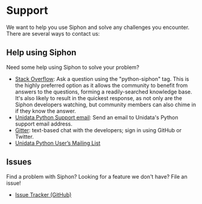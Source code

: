 # Support

We want to help you use Siphon and solve any challenges you encounter. There
are several ways to contact us:

## Help using Siphon
Need some help using Siphon to solve your problem?
* [Stack Overflow](https://stackoverflow.com/questions/tagged/python-siphon): Ask a question using the
  "python-siphon" tag. This is the highly preferred option as it allows the community to benefit from
  answers to the questions, forming a readily-searched knowledge base. It's also likely to
  result in the quickest response, as not only are the Siphon developers watching, but
  community members can also chime in if they know the answer.
* [Unidata Python Support email](mailto:support-python@unidata.ucar.edu): Send an email to
  Unidata's Python support email address.
* [Gitter](https://gitter.im/Unidata/siphon): text-based chat with the developers; sign in
  using GitHub or Twitter.
* [Unidata Python User’s Mailing List](https://www.unidata.ucar.edu/support/#mailinglists)

## Issues
Find a problem with Siphon? Looking for a feature we don't have? File an issue!
* [Issue Tracker (GitHub)](https://github.com/Unidata/siphon/issues)
